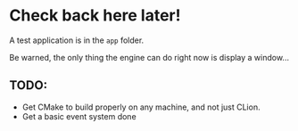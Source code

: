 # Check back here later!
A test application is in the `app` folder.

Be warned, the only thing the engine can do right now is display a window...

## TODO:
- Get CMake to build properly on any machine, and not just CLion. 
- Get a basic event system done
